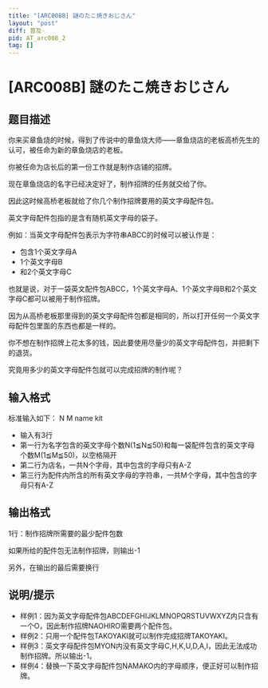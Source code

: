 ```yaml
---
title: "[ARC008B] 謎のたこ焼きおじさん"
layout: "post"
diff: 普及-
pid: AT_arc008_2
tag: []
---
```


# [ARC008B] 謎のたこ焼きおじさん

## 题目描述

你来买章鱼烧的时候，得到了传说中的章鱼烧大师——章鱼烧店的老板高桥先生的认可，被任命为新的章鱼烧店的老板。

你被任命为店长后的第一份工作就是制作店铺的招牌。

现在章鱼烧店的名字已经决定好了，制作招牌的任务就交给了你。

因此这时候高桥老板就给了你几个制作招牌要用的英文字母配件包。

英文字母配件包指的是含有随机英文字母的袋子。

例如：当英文字母配件包表示为字符串ABCC的时候可以被认作是：
- 包含1个英文字母A
- 1个英文字母B
- 和2个英文字母C

也就是说，对于一袋英文配件包ABCC，1个英文字母A、1个英文字母B和2个英文字母C都可以被用于制作招牌。

因为从高桥老板那里得到的英文字母配件包都是相同的，所以打开任何一个英文字母配件包里面的东西也都是一样的。

你不想在制作招牌上花太多的钱，因此要使用尽量少的英文字母配件包，并把剩下的退货。

究竟用多少的英文字母配件包就可以完成招牌的制作呢？

## 输入格式

标准输入如下：
N M
name
kit
- 输入有3行
- 第一行为名字包含的英文字母个数N(1≦N≦50)和每一袋配件包含的英文字母个数M(1≦M≦50)，以空格隔开
- 第二行为店名，一共N个字母，其中包含的字母只有A-Z
- 第三行为配件内所含的所有英文字母的字符串，一共M个字母，其中包含的字母只有A-Z

## 输出格式

1行：制作招牌所需要的最少配件包数

如果所给的配件包无法制作招牌，则输出-1

另外，在输出的最后需要换行

## 说明/提示

- 样例1：因为英文字母配件包ABCDEFGHIJKLMNOPQRSTUVWXYZ内只含有一个O，因此制作招牌NAOHIRO需要两个配件包。
- 样例2：只用一个配件包TAKOYAKI就可以制作完成招牌TAKOYAKI。
- 样例3：英文字母配件包MYON内没有英文字母C,H,K,U,D,A,I，因此无法成功制作招牌。所以输出-1。
- 样例4：替换一下英文字母配件包NAMAKO内的字母顺序，便正好可以制作招牌。

